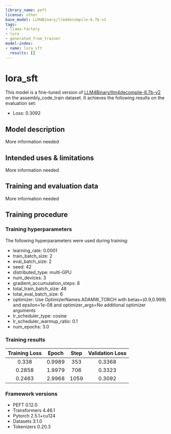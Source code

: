 ```yaml
---
library_name: peft
license: other
base_model: LLM4Binary/llm4decompile-6.7b-v2
tags:
- llama-factory
- lora
- generated_from_trainer
model-index:
- name: lora_sft
  results: []
---
```


<!-- This model card has been generated automatically according to the information the Trainer had access to. You
should probably proofread and complete it, then remove this comment. -->

# lora_sft

This model is a fine-tuned version of [LLM4Binary/llm4decompile-6.7b-v2](https://huggingface.co/LLM4Binary/llm4decompile-6.7b-v2) on the assembly_code_train dataset.
It achieves the following results on the evaluation set:
- Loss: 0.3092

## Model description

More information needed

## Intended uses & limitations

More information needed

## Training and evaluation data

More information needed

## Training procedure

### Training hyperparameters

The following hyperparameters were used during training:
- learning_rate: 0.0001
- train_batch_size: 2
- eval_batch_size: 2
- seed: 42
- distributed_type: multi-GPU
- num_devices: 3
- gradient_accumulation_steps: 8
- total_train_batch_size: 48
- total_eval_batch_size: 6
- optimizer: Use OptimizerNames.ADAMW_TORCH with betas=(0.9,0.999) and epsilon=1e-08 and optimizer_args=No additional optimizer arguments
- lr_scheduler_type: cosine
- lr_scheduler_warmup_ratio: 0.1
- num_epochs: 3.0

### Training results

| Training Loss | Epoch  | Step | Validation Loss |
|:-------------:|:------:|:----:|:---------------:|
| 0.338         | 0.9989 | 353  | 0.3368          |
| 0.2858        | 1.9979 | 706  | 0.3323          |
| 0.2463        | 2.9968 | 1059 | 0.3092          |


### Framework versions

- PEFT 0.12.0
- Transformers 4.46.1
- Pytorch 2.5.1+cu124
- Datasets 3.1.0
- Tokenizers 0.20.3